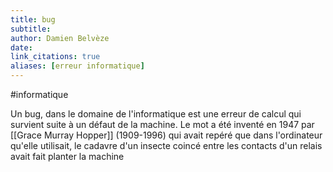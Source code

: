 ```yaml
---
title: bug
subtitle:
author: Damien Belvèze
date: 
link_citations: true
aliases: [erreur informatique]
---
```

#informatique

Un bug, dans le domaine de l'informatique est une erreur de calcul qui survient suite à un défaut de la machine. 
Le mot a été inventé en 1947 par [[Grace Murray Hopper]] (1909-1996)  qui avait repéré que dans l'ordinateur qu'elle utilisait, le cadavre d'un insecte coincé entre les contacts d'un relais avait fait planter la machine